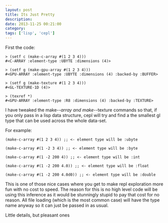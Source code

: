```yaml
---
layout: post
title: Its Just Pretty
description:
date: 2013-11-25 00:21:00
category:
tags: ['lisp', 'cepl']
---
```


First the code:

    > (setf c (make-c-array #(1 2 3 4)))
    #<C-ARRAY :element-type :UBYTE :dimensions (4)>

    > (setf g (make-gpu-array #(1 2 3 4)))
    #<GPU-ARRAY :element-type :UBYTE :dimensions (4) :backed-by :BUFFER>

    > (setf g (make-texture #(1 2 3 4)))
    #<GL-TEXTURE-1D (4)>

    > (texref *)
    #<GPU-ARRAY :element-type :R8 :dimensions (4) :backed-by :TEXTURE>

I have tweaked the make-*-array and make-*-texture commands so that, if you only pass in a lisp data structure, cepl will try and find a the smallest gl type that can be used across the whole data-set.

For example:

    (make-c-array #(1 2 3 4)) ;; <- element type will be :ubyte

    (make-c-array #(1 -2 3 4)) ;; <- element type will be :byte

    (make-c-array #(1 -2 200 4)) ;; <- element type will be :int

    (make-c-array #(1 -2 200 4.0)) ;; <- element type will be :float

    (make-c-array #(1 -2 200 4.0d0)) ;; <- element type will be :double


This is one of those nice cases where you get to make repl exploration more fun with no cost to speed. The reason for this is no high level code will be using this inference as it would be stunningly stupid to pay that cost for no reason. All file loading (which is the most common case) will have the type name anyway so it can just be passed in as usual.

Little details, but pleasant ones